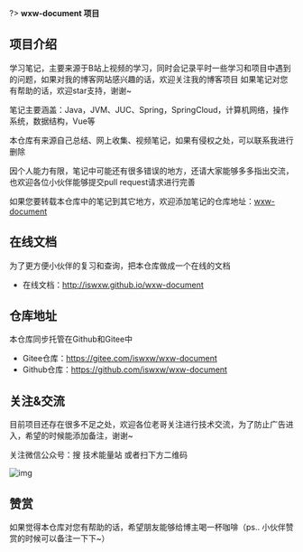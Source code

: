 ?> **wxw-document 项目**

## 项目介绍

学习笔记，主要来源于B站上视频的学习，同时会记录平时一些学习和项目中遇到的问题，如果对我的博客网站感兴趣的话，欢迎关注我的博客项目
如果笔记对您有帮助的话，欢迎star支持，谢谢~

笔记主要涵盖：Java，JVM、JUC、Spring，SpringCloud，计算机网络，操作系统，数据结构，Vue等

本仓库有来源自己总结、网上收集、视频笔记，如果有侵权之处，可以联系我进行删除

因个人能力有限，笔记中可能还有很多错误的地方，还请大家能够多多指出交流，也欢迎各位小伙伴能够提交pull request请求进行完善

如果您要转载本仓库中的笔记到其它地方，欢迎添加笔记的仓库地址：[wxw-document](https://github.com/iswxw/wxw-document)

## 在线文档

为了更方便小伙伴的复习和查询，把本仓库做成一个在线的文档

- 在线文档：http://iswxw.github.io/wxw-document

## 仓库地址

本仓库同步托管在Github和Gitee中

- Gitee仓库：https://gitee.com/iswxw/wxw-document
- Github仓库：https://github.com/iswxw/wxw-document

## 关注&交流

目前项目还存在很多不足之处，欢迎各位老哥关注进行技术交流，为了防止广告进入，希望的时候能添加备注，谢谢~

关注微信公众号：搜 技术能量站 或者扫下方二维码

![img](https://img-blog.csdnimg.cn/79e627f3c34241758053c89d6d860f91.jpg "公众号二维码")

## 赞赏

如果觉得本仓库对您有帮助的话，希望朋友能够给博主喝一杯咖啡（ps.. 小伙伴赞赏的时候可以备注一下下~）
